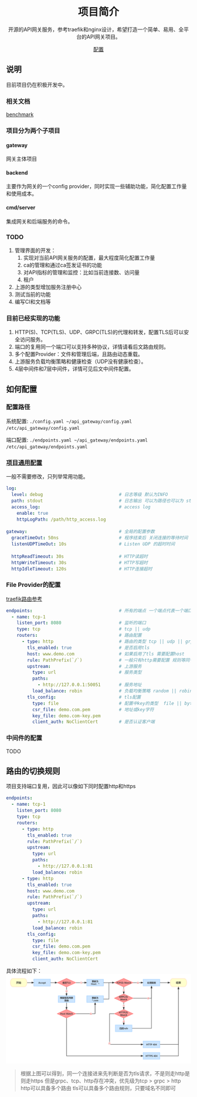 <h1 align="center">项目简介</h1>

<p align="center">
    开源的API网关服务，参考traefik和nginx设计，希望打造一个简单、易用、全平台的API网关项目。
</p>


<p align="center">
  <a href="https://github.com/ssbeatty/api_gateway/tree/main/configs">配置</a>
</p>

## 说明
目前项目仍在积极开发中。

### 相关文档
[benchmark](./docs/benchmark.md)

### 项目分为两个子项目
#### gateway
网关主体项目
#### backend
主要作为网关的一个config provider，同时实现一些辅助功能，简化配置工作量和使用成本。

#### cmd/server
集成网关和后端服务的命令。

### TODO
1. 管理界面的开发：
    1. 实现对当前API网关服务的配置，最大程度简化配置工作量
    2. ca的管理和通过ca签发证书的功能
    3. 对API指标的管理和监控：比如当前连接数、访问量
    4. 租户
2. 上游的类型增加服务注册中心
3. 测试当前的功能
4. 编写CI和文档等


### 目前已经实现的功能
1. HTTP(S)、TCP(TLS)、UDP、GRPC(TLS)的代理和转发，配置TLS后可以安全访问服务。
2. 端口的复用同一个端口可以支持多种协议，详情请看后文路由规则。
3. 多个配置Provider：文件和管理后端，且路由动态重载。
4. 上游服务负载均衡策略和健康检查（UDP没有健康检查）。
5. 4层中间件和7层中间件，详情可见后文中间件配置。

## 如何配置
### 配置路径

系统配置: `./config.yaml ~/api_gateway/config.yaml /etc/api_gateway/config.yaml`

端口配置: `./endpoints.yaml ~/api_gateway/endpoints.yaml /etc/api_gateway/endpoints.yaml`
### [项目通用配置](https://github.com/ssbeatty/api_gateway/blob/main/configs/config-example.yaml)
一般不需要修改，只列举常用功能。
```yaml
log:
  level: debug                             # 日志等级 默认为INFO
  path: stdout                             # 日志输出 可以为路径也可以为 stdout | stderr
  access_log:                              # access log
    enable: true
    httpLogPath: /path/http_access.log

gateway:                                   # 全局的配置参数
  graceTimeOut: 50ns                       # 程序结束后 关闭连接的等待时间
  listenUDPTimeOut: 10s                    # Listen UDP 的超时时间

  httpReadTimeout: 30s                     # HTTP读超时
  httpWriteTimeout: 30s                    # HTTP写超时
  httpIdleTimeout: 120s                    # HTTP连接超时
```

### File Provider的配置
[traefik路由参考](https://doc.traefik.io/traefik/routing/routers/#general)
```yaml
endpoints:                                 # 所有的端点 一个端点代表一个端口
  - name: tcp-1                            
    listen_port: 8080                      # 监听的端口
    type: tcp                              # tcp || udp
    routers:                               # 路由配置
      - type: http                         # 路由的类型 tcp || udp || grpc || http
        tls_enabled: true                  # 是否启用tls
        host: www.demo.com                 # 如果启用了tls 需要配置host
        rule: PathPrefix(`/`)              # 一般只有http需要配置 规则等同于traefik的http路由
        upstream:                          # 上游服务
          type: url                        # 服务类型  
          paths:
            - http://127.0.0.1:50051       # 服务地址
          load_balance: robin              # 负载均衡策略 random || robin || weight_robin || consistent_hash
        tls_config:                        # tls配置
          type: file                       # 配置中key的类型  file || bytes
          csr_file: demo.com.pem           # 地址或key字符
          key_file: demo.com-key.pem
          client_auth: NoClientCert        # 是否认证客户端
```
### 中间件的配置
TODO

## 路由的切换规则
项目支持端口复用，因此可以像如下同时配置http和https
```yaml
endpoints:
  - name: tcp-1
    listen_port: 8080
    type: tcp
    routers:
      - type: http
        tls_enabled: true
        rule: PathPrefix(`/`)
        upstream:
          type: url
          paths:
            - http://127.0.0.1:81
          load_balance: robin
      - type: http
        tls_enabled: true
        host: www.demo.com
        rule: PathPrefix(`/`)
        upstream:
          type: url
          paths:
            - http://127.0.0.1:81
          load_balance: robin
        tls_config:
          type: file
          csr_file: demo.com.pem
          key_file: demo.com-key.pem
          client_auth: NoClientCert
```
具体流程如下：
![](images/router.jpg)

> 根据上图可以得到，同一个连接进来先判断是否为tls请求，不是则走http是则走https
> 但是grpc、tcp、http存在冲突，优先级为tcp > grpc > http
> http可以具备多个路由
> tls可以具备多个路由规则，只要域名不同即可